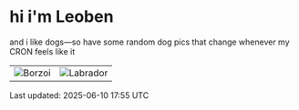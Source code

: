 # hi i'm Leoben

and i like dogs—so have some random dog pics that change whenever my CRON feels like it

|  |  |
|--------|----------|
| ![Borzoi](https://random-dog-vercel.vercel.app/api/random-borzoi?v=1749578141) | ![Labrador](https://random-dog-vercel.vercel.app/api/random-labrador?v=1749578141) |

Last updated: 2025-06-10 17:55 UTC
